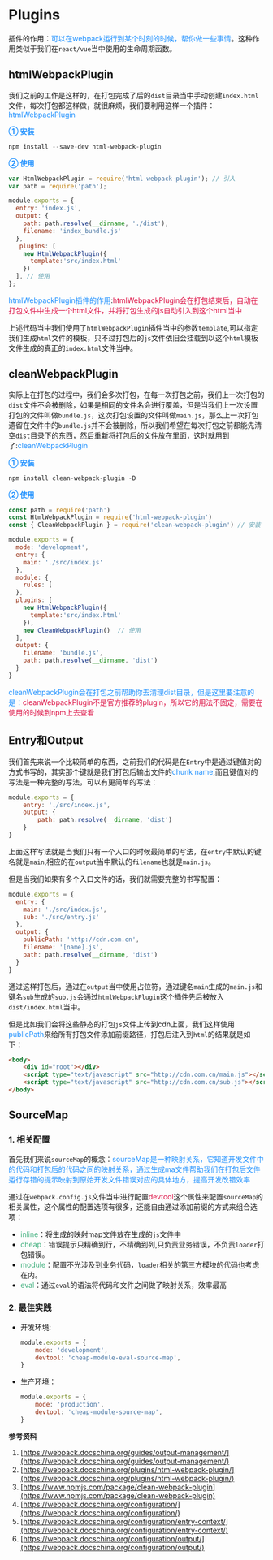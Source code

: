 # Plugins

插件的作用：<font color=#1E90FF>可以在webpack运行到某个时刻的时候，帮你做一些事情</font>。这种作用类似于我们在`react/vue`当中使用的生命周期函数。

## htmlWebpackPlugin
我们之前的工作是这样的，在打包完成了后的`dist`目录当中手动创建`index.html`文件，每次打包都这样做，就很麻烦，我们要利用这样一个插件：<font color=#1E90FF>htmlWebpackPlugin</font>

<font color=#1E90FF>**① 安装**</font>  

```javascript
npm install --save-dev html-webpack-plugin
```
<font color=#1E90FF>**② 使用**</font>

```javascript
var HtmlWebpackPlugin = require('html-webpack-plugin'); // 引入
var path = require('path');

module.exports = {
  entry: 'index.js',
  output: {
    path: path.resolve(__dirname, './dist'),
    filename: 'index_bundle.js'
  },
   plugins: [
    new HtmlWebpackPlugin({
      template:'src/index.html'
    })
  ], // 使用
};
```
<font color=#1E90FF>htmlWebpackPlugin插件的作用</font>:<font color=#DD1144>htmlWebpackPlugin会在打包结束后，自动在打包文件中生成一个html文件，并将打包生成的js自动引入到这个html当中</font>

上述代码当中我们使用了`htmlWebpackPlugin`插件当中的参数`template`,可以指定我们生成`html`文件的模板，只不过打包后的`js`文件依旧会挂载到以这个`html`模板文件生成的真正的`index.html`文件当中。

## cleanWebpackPlugin
实际上在打包的过程中，我们会多次打包，在每一次打包之前，我们上一次打包的`dist`文件不会被删除，如果是相同的文件名会进行覆盖，但是当我们上一次设置打包的文件叫做`bundle.js`，这次打包设置的文件叫做`main.js`，那么上一次打包遗留在文件中的`bundle.js`并不会被删除，所以我们希望在每次打包之前都能先清空`dist`目录下的东西，然后重新将打包后的文件放在里面，这时就用到了:<font color=#1E90FF>cleanWebpackPlugin</font>

<font color=#1E90FF>**① 安装**</font>

```javascript
npm install clean-webpack-plugin -D
```

<font color=#1E90FF>**② 使用**</font>

```javascript
const path = require('path')
const HtmlWebpackPlugin = require('html-webpack-plugin')
const { CleanWebpackPlugin } = require('clean-webpack-plugin') // 安装

module.exports = {
  mode: 'development',
  entry: {
    main: './src/index.js'
  },
  module: {
    rules: [
  },
  plugins: [
    new HtmlWebpackPlugin({
      template:'src/index.html'
    }),
    new CleanWebpackPlugin()  // 使用
  ],
  output: {
    filename: 'bundle.js',
    path: path.resolve(__dirname, 'dist')
  }
}
```
<font color=#1E90FF>cleanWebpackPlugin会在打包之前帮助你去清理dist目录，但是这里要注意的是：</font><font color=#DD1144>cleanWebpackPlugin不是官方推荐的plugin，所以它的用法不固定，需要在使用的时候到npm上去查看</font>

## Entry和Output
我们首先来说一个比较简单的东西，之前我们的代码是在`Entry`中是通过键值对的方式书写的，其实那个键就是我们打包后输出文件的<font color=#1E90FF>chunk name</font>,而且键值对的写法是一种完整的写法，可以有更简单的写法：
```javascript
module.exports = {
	entry: './src/index.js',
	output: {
		path: path.resolve(__dirname, 'dist')
	}
}
```
上面这样写法就是当我们只有一个入口的时候最简单的写法，在`entry`中默认的键名就是`main`,相应的在`output`当中默认的`filename`也就是`main.js`。


但是当我们如果有多个入口文件的话，我们就需要完整的书写配置：
```javascript
module.exports = {
  entry: {
    main: './src/index.js',
    sub: './src/entry.js'
  },
  output: {
	publicPath: 'http://cdn.com.cn',
    filename: '[name].js',
    path: path.resolve(__dirname, 'dist')
  }
}
```
通过这样打包后，通过在`output`当中使用占位符，通过键名`main`生成的`main.js`和键名`sub`生成的`sub.js`会通过`htmlWebpackPlugin`这个插件先后被放入`dist/index.html`当中。

但是比如我们会将这些静态的打包`js`文件上传到cdn上面，我们这样使用<font color=#1E90FF>publicPath</font>来给所有打包文件添加前缀路径，打包后注入到`html`的结果就是如下：
```html
<body>
	<div id="root"></div>
	<script type="text/javascript" src="http://cdn.com.cn/main.js"></script>
	<script type="text/javascript" src="http://cdn.com.cn/sub.js"></script>
</body>
```

## SourceMap
### 1. 相关配置
首先我们来说`sourceMap`的概念：<font color=#1E90FF>sourceMap是一种映射关系，它知道开发文件中的代码和打包后的代码之间的映射关系，通过生成ma文件帮助我们在打包后文件运行存错的提示映射到原始开发文件错误对应的具体地方，提高开发改错效率</font>

通过在`webpack.config.js`文件当中进行配置<font color=#DD1144>devtool</font>这个属性来配置`sourceMap`的相关属性，这个属性的配置选项有很多，还能自由通过添加前缀的方式来组合选项：
+ <font color=#3eaf7c>inline</font>：将生成的映射map文件放在生成的`js`文件中
+ <font color=#3eaf7c>cheap</font>：错误提示只精确到行，不精确到列,只负责业务错误，不负责`loader`打包错误。
+ <font color=#3eaf7c>module</font>：配置不光涉及到业务代码，`loader`相关的第三方模块的代码也考虑在内。
+ <font color=#3eaf7c>eval</font>：通过`eval`的语法将代码和文件之间做了映射关系，效率最高

### 2. 最佳实践
+ 开发环境:
	```javascript
	module.exports = {
		mode: 'development',
  	    devtool: 'cheap-module-eval-source-map',
	}
	```
+ 生产环境：
	```javascript
	module.exports = {
		mode: 'production',
		devtool: 'cheap-module-source-map',
	}
	```

**参考资料**

1. [https://webpack.docschina.org/guides/output-management/](https://webpack.docschina.org/guides/output-management/)
2. [https://webpack.docschina.org/plugins/html-webpack-plugin/](https://webpack.docschina.org/plugins/html-webpack-plugin/)
3. [https://www.npmjs.com/package/clean-webpack-plugin](https://www.npmjs.com/package/clean-webpack-plugin)
4. [https://webpack.docschina.org/configuration/](https://webpack.docschina.org/configuration/)
5. [https://webpack.docschina.org/configuration/entry-context/](https://webpack.docschina.org/configuration/entry-context/)
6. [https://webpack.docschina.org/configuration/output/](https://webpack.docschina.org/configuration/output/) 